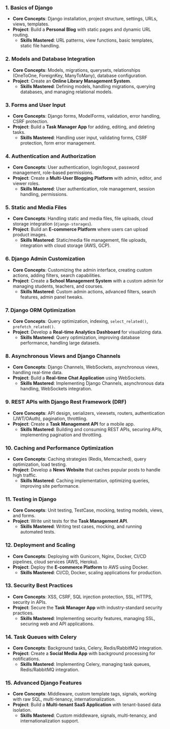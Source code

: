 
### **1. Basics of Django**
   - **Core Concepts**: Django installation, project structure, settings, URLs, views, templates.
   - **Project**: Build a **Personal Blog** with static pages and dynamic URL routing.
     - **Skills Mastered**: URL patterns, view functions, basic templates, static file handling.

### **2. Models and Database Integration**
   - **Core Concepts**: Models, migrations, querysets, relationships (OneToOne, ForeignKey, ManyToMany), database configuration.
   - **Project**: Create an **Online Library Management System**.
     - **Skills Mastered**: Defining models, handling migrations, querying databases, and managing relational models.

### **3. Forms and User Input**
   - **Core Concepts**: Django forms, ModelForms, validation, error handling, CSRF protection.
   - **Project**: Build a **Task Manager App** for adding, editing, and deleting tasks.
     - **Skills Mastered**: Handling user input, validating forms, CSRF protection, form error management.

### **4. Authentication and Authorization**
   - **Core Concepts**: User authentication, login/logout, password management, role-based permissions.
   - **Project**: Create a **Multi-User Blogging Platform** with admin, editor, and viewer roles.
     - **Skills Mastered**: User authentication, role management, session handling, permissions.

### **5. Static and Media Files**
   - **Core Concepts**: Handling static and media files, file uploads, cloud storage integration (`django-storages`).
   - **Project**: Build an **E-commerce Platform** where users can upload product images.
     - **Skills Mastered**: Static/media file management, file uploads, integration with cloud storage (AWS, GCP).

### **6. Django Admin Customization**
   - **Core Concepts**: Customizing the admin interface, creating custom actions, adding filters, search capabilities.
   - **Project**: Create a **School Management System** with a custom admin for managing students, teachers, and courses.
     - **Skills Mastered**: Custom admin actions, advanced filters, search features, admin panel tweaks.

### **7. Django ORM Optimization**
   - **Core Concepts**: Query optimization, indexing, `select_related()`, `prefetch_related()`.
   - **Project**: Develop a **Real-time Analytics Dashboard** for visualizing data.
     - **Skills Mastered**: Query optimization, improving database performance, handling large datasets.

### **8. Asynchronous Views and Django Channels**
   - **Core Concepts**: Django Channels, WebSockets, asynchronous views, handling real-time data.
   - **Project**: Build a **Real-time Chat Application** using WebSockets.
     - **Skills Mastered**: Implementing Django Channels, asynchronous data handling, WebSockets integration.

### **9. REST APIs with Django Rest Framework (DRF)**
   - **Core Concepts**: API design, serializers, viewsets, routers, authentication (JWT/OAuth), pagination, throttling.
   - **Project**: Create a **Task Management API** for a mobile app.
     - **Skills Mastered**: Building and consuming REST APIs, securing APIs, implementing pagination and throttling.

### **10. Caching and Performance Optimization**
   - **Core Concepts**: Caching strategies (Redis, Memcached), query optimization, load testing.
   - **Project**: Develop a **News Website** that caches popular posts to handle high traffic.
     - **Skills Mastered**: Caching implementation, optimizing queries, improving site performance.

### **11. Testing in Django**
   - **Core Concepts**: Unit testing, TestCase, mocking, testing models, views, and forms.
   - **Project**: Write unit tests for the **Task Management API**.
     - **Skills Mastered**: Writing test cases, mocking, and running automated tests.

### **12. Deployment and Scaling**
   - **Core Concepts**: Deploying with Gunicorn, Nginx, Docker, CI/CD pipelines, cloud services (AWS, Heroku).
   - **Project**: Deploy the **E-commerce Platform** to AWS using Docker.
     - **Skills Mastered**: CI/CD, Docker, scaling applications for production.

### **13. Security Best Practices**
   - **Core Concepts**: XSS, CSRF, SQL injection protection, SSL, HTTPS, security in APIs.
   - **Project**: Secure the **Task Manager App** with industry-standard security practices.
     - **Skills Mastered**: Implementing security features, managing SSL, securing web and API applications.

### **14. Task Queues with Celery**
   - **Core Concepts**: Background tasks, Celery, Redis/RabbitMQ integration.
   - **Project**: Create a **Social Media App** with background processing for notifications.
     - **Skills Mastered**: Implementing Celery, managing task queues, Redis/RabbitMQ integration.

### **15. Advanced Django Features**
   - **Core Concepts**: Middleware, custom template tags, signals, working with raw SQL, multi-tenancy, internationalization.
   - **Project**: Build a **Multi-tenant SaaS Application** with tenant-based data isolation.
     - **Skills Mastered**: Custom middleware, signals, multi-tenancy, and internationalization support.


